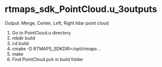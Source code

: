 # rtmaps_sdk_PointCloud.u_3outputs
Output: Merge, Center, Left, Right lidar point cloud

1. Go to PointCloud.u directory
2. mkdir build
3. cd build
4. cmake -D RTMAPS_SDKDIR=/opt/rtmaps ..
5. make
6. Find PointCloud.pck in build folder
